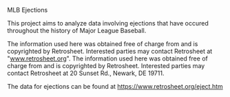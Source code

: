 MLB Ejections

This project aims to analyze data involving ejections that have occured throughout the history of Major League Baseball.

The information used here was obtained free of charge from and is copyrighted by Retrosheet. Interested parties may contact Retrosheet at "www.retrosheet.org".
The information used here was obtained free of charge from and is copyrighted by Retrosheet.  Interested parties may contact Retrosheet at 20 Sunset Rd., Newark, DE 19711.

The data for ejections can be found at https://www.retrosheet.org/eject.htm

